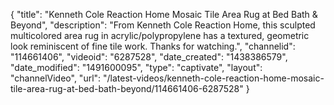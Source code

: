 {
    "title": "Kenneth Cole Reaction Home Mosaic Tile Area Rug at Bed Bath & Beyond",
    "description": "From Kenneth Cole Reaction Home, this sculpted multicolored area rug in acrylic\/polypropylene has a textured, geometric look reminiscent of fine tile work. Thanks for watching.",
    "channelid": "114661406",
    "videoid": "6287528",
    "date_created": "1438386579",
    "date_modified": "1491600095",
    "type": "captivate",
    "layout": "channelVideo",
    "url": "\/latest-videos\/kenneth-cole-reaction-home-mosaic-tile-area-rug-at-bed-bath-beyond\/114661406-6287528"
}